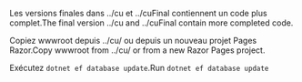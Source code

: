 <span data-ttu-id="78527-101">Les versions finales dans ../cu et ../cuFinal contiennent un code plus complet.</span><span class="sxs-lookup"><span data-stu-id="78527-101">The final version ../cu and ../cuFinal contain more completed code.</span></span>

<span data-ttu-id="78527-102">Copiez wwwroot depuis ../cu/ ou depuis un nouveau projet Pages Razor.</span><span class="sxs-lookup"><span data-stu-id="78527-102">Copy wwwroot from ../cu/ or from a new Razor Pages project.</span></span>

<span data-ttu-id="78527-103">Exécutez `dotnet ef database update`.</span><span class="sxs-lookup"><span data-stu-id="78527-103">Run `dotnet ef database update`</span></span>
